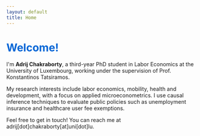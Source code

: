 ```yaml
---
layout: default
title: Home
---
```

<h1 style="color: #0366d6;">Welcome!</h1>

I'm **Adrij Chakraborty**, a third-year PhD student in Labor Economics at the University of Luxembourg, working under the supervision of Prof. Konstantinos Tatsiramos.

My research interests include labor economics, mobility, health and development, with a focus on applied microeconometrics. I use causal inference techniques to evaluate public policies such as unemployment insurance and healthcare user fee exemptions.

Feel free to get in touch! You can reach me at adrij[dot]chakraborty[at]uni[dot]lu.
